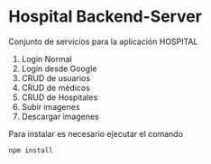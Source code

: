 # Hospital Backend-Server
Conjunto de servicios para la aplicación HOSPITAL
1. Login Normal
2. Login desde Google
3. CRUD de usuarios
4. CRUD de médicos
5. CRUD de Hospitales
6. Subir imagenes
7. Descargar imagenes

Para instalar es necesario ejecutar el comando 
```
npm install
```
